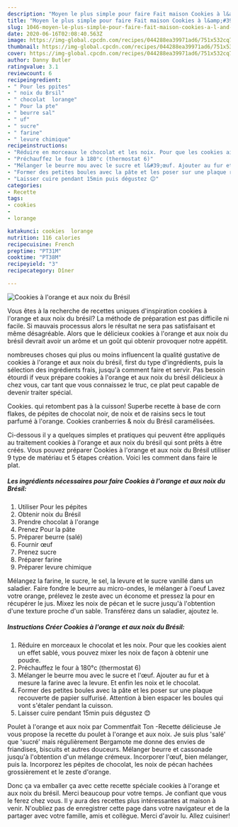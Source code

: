 ```yaml
---
description: "Moyen le plus simple pour faire Fait maison Cookies à l&amp;#39;orange et aux noix du Brésil"
title: "Moyen le plus simple pour faire Fait maison Cookies à l&amp;#39;orange et aux noix du Brésil"
slug: 1046-moyen-le-plus-simple-pour-faire-fait-maison-cookies-a-l-and-39-orange-et-aux-noix-du-bresil
date: 2020-06-16T02:08:40.563Z
image: https://img-global.cpcdn.com/recipes/044288ea39971ad6/751x532cq70/cookies-a-lorange-et-aux-noix-du-bresil-photo-principale-de-la-recette.jpg
thumbnail: https://img-global.cpcdn.com/recipes/044288ea39971ad6/751x532cq70/cookies-a-lorange-et-aux-noix-du-bresil-photo-principale-de-la-recette.jpg
cover: https://img-global.cpcdn.com/recipes/044288ea39971ad6/751x532cq70/cookies-a-lorange-et-aux-noix-du-bresil-photo-principale-de-la-recette.jpg
author: Danny Butler
ratingvalue: 3.1
reviewcount: 6
recipeingredient:
- " Pour les ppites"
- " noix du Brsil"
- " chocolat  lorange"
- " Pour la pte"
- " beurre sal"
- " uf"
- " sucre"
- " farine"
- " levure chimique"
recipeinstructions:
- "Réduire en morceaux le chocolat et les noix. Pour que les cookies aient un effet sablé, vous pouvez mixer les noix de façon à obtenir une poudre."
- "Préchauffez le four à 180°c (thermostat 6)"
- "Mélanger le beurre mou avec le sucre et l&#39;œuf. Ajouter au fur et à mesure la farine avec la levure. Et enfin les noix et le chocolat."
- "Former des petites boules avec la pâte et les poser sur une plaque recouverte de papier sulfurisé. Attention à bien espacer les boules qui vont s&#39;étaler pendant la cuisson."
- "Laisser cuire pendant 15min puis dégustez 😊"
categories:
- Recette
tags:
- cookies
- 
- lorange

katakunci: cookies  lorange 
nutrition: 116 calories
recipecuisine: French
preptime: "PT31M"
cooktime: "PT38M"
recipeyield: "3"
recipecategory: Dîner

---
```



![Cookies à l&#39;orange et aux noix du Brésil](https://img-global.cpcdn.com/recipes/044288ea39971ad6/751x532cq70/cookies-a-lorange-et-aux-noix-du-bresil-photo-principale-de-la-recette.jpg)

Vous êtes à la recherche de recettes uniques d'inspiration cookies à l&#39;orange et aux noix du brésil? La méthode de préparation est pas difficile ni facile. Si mauvais processus alors le résultat ne sera pas satisfaisant et même désagréable. Alors que le délicieux cookies à l&#39;orange et aux noix du brésil devrait avoir un arôme et un goût qui obtenir provoquer notre appétit.

nombreuses choses qui plus ou moins influencent la qualité gustative de cookies à l&#39;orange et aux noix du brésil, first du type d'ingrédients, puis la sélection des ingrédients frais, jusqu'à comment faire et servir. Pas besoin étourdi if veux prépare cookies à l&#39;orange et aux noix du brésil délicieux à chez vous, car tant que vous connaissez le truc, ce plat peut capable de devenir traiter spécial.

Cookies. qui retombent pas à la cuisson! Superbe recette à base de corn flakes, de pépites de chocolat noir, de noix et de raisins secs le tout parfumé à l&#39;orange. Cookies cranberries &amp; noix du Brésil caramélisées.


Ci-dessous il y a quelques simples et pratiques qui peuvent être appliqués au traitement cookies à l&#39;orange et aux noix du brésil qui sont prêts à être créés. Vous pouvez préparer Cookies à l&#39;orange et aux noix du Brésil utiliser 9 type de matériau et 5 étapes création. Voici les comment dans faire le plat.

<!--inarticleads1-->

##### Les ingrédients nécessaires pour faire Cookies à l&#39;orange et aux noix du Brésil:

1. Utiliser  Pour les pépites
1. Obtenir  noix du Brésil
1. Prendre  chocolat à l&#39;orange
1. Prenez  Pour la pâte
1. Préparer  beurre (salé)
1. Fournir  œuf
1. Prenez  sucre
1. Préparer  farine
1. Préparer  levure chimique


Mélangez la farine, le sucre, le sel, la levure et le sucre vanillé dans un saladier. Faire fondre le beurre au micro-ondes, le mélanger à l&#39;oeuf Lavez votre orange, prélevez le zeste avec un économe et pressez la pour en récupérer le jus. Mixez les noix de pécan et le sucre jusqu&#39;à l&#39;obtention d&#39;une texture proche d&#39;un sable. Transférez dans un saladier, ajoutez le. 

<!--inarticleads2-->

##### Instructions Créer Cookies à l&#39;orange et aux noix du Brésil:

1. Réduire en morceaux le chocolat et les noix. Pour que les cookies aient un effet sablé, vous pouvez mixer les noix de façon à obtenir une poudre.
1. Préchauffez le four à 180°c (thermostat 6)
1. Mélanger le beurre mou avec le sucre et l&#39;œuf. Ajouter au fur et à mesure la farine avec la levure. Et enfin les noix et le chocolat.
1. Former des petites boules avec la pâte et les poser sur une plaque recouverte de papier sulfurisé. Attention à bien espacer les boules qui vont s&#39;étaler pendant la cuisson.
1. Laisser cuire pendant 15min puis dégustez 😊


Poulet à l&#39;orange et aux noix par Commentfait Ton -Recette délicieuse Je vous propose la recette du poulet à l&#39;orange et aux noix. Je suis plus &#39;salé&#39; que &#39;sucré&#39; mais régulièrement Bergamote me donne des envies de friandises, biscuits et autres douceurs. Mélanger beurre et cassonade jusqu&#39;à l&#39;obtention d&#39;un mélange crémeux. Incorporer l&#39;œuf, bien mélanger, puis la. Incorporez les pépites de chocolat, les noix de pécan hachées grossièrement et le zeste d&#39;orange. 


Donc ça va emballer ça avec cette recette spéciale cookies à l&#39;orange et aux noix du brésil. Merci beaucoup pour votre temps. Je confiant que vous le ferez chez vous. Il y aura des recettes plus  intéressantes at maison à venir. N'oubliez pas de enregistrer cette page dans votre navigateur et de la partager avec votre famille, amis et collègue. Merci d'avoir lu. Allez cuisiner!
